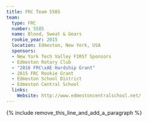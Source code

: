 ```yaml
---
title: FRC Team 5585
team:
  type: FRC
  number: 5585
  name: Blood, Sweat & Gears
  rookie_year: 2015
  location: Edmeston, New York, USA
  sponsors:
  - New York Tech Valley FIRST Sponsors
  - Edmeston Rotary Club
  - "2016 FRC\xAE Hardship Grant"
  - 2015 FRC Rookie Grant
  - Edmeston School District
  - Edmeston Central School
  links:
    Website: http://www.edmestoncentralschool.net/
---
```


{% include remove_this_line_and_add_a_paragraph %}